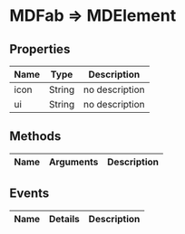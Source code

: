 # MDFab => MDElement

## Properties
Name | Type | Description
--- | --- | ---
icon | String | no description
ui | String | no description

## Methods
Name | Arguments | Description
--- | --- | ---

## Events
Name | Details | Description
--- | --- | ---

